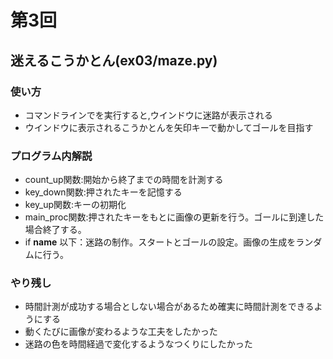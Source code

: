 # 第3回
## 迷えるこうかとん(ex03/maze.py)
### 使い方
* コマンドラインでを実行すると,ウインドウに迷路が表示される
* ウインドウに表示されるこうかとんを矢印キーで動かしてゴールを目指す

### プログラム内解説
* count_up関数:開始から終了までの時間を計測する
* key_down関数:押されたキーを記憶する
* key_up関数:キーの初期化
* main_proc関数:押されたキーをもとに画像の更新を行う。ゴールに到達した場合終了する。
* if __name__ 以下：迷路の制作。スタートとゴールの設定。画像の生成をランダムに行う。

### やり残し
* 時間計測が成功する場合としない場合があるため確実に時間計測をできるようにする
* 動くたびに画像が変わるような工夫をしたかった
* 迷路の色を時間経過で変化するようなつくりにしたかった